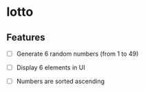 # lotto

## Features

* [ ] Generate 6 random numbers (from 1 to 49)
* [ ] Display 6 elements in UI
* [ ] Numbers are sorted ascending


